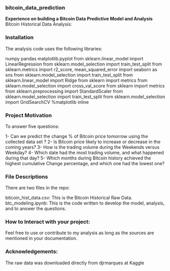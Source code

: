 ### bitcoin_data_prediction
**Experience on building a Bitcoin Data Predictive Model and Analysis**
Bitcoin Historical Data Analysis:

### Installation
The analysis code uses the following libraries:

numpy
pandas
matplotlib.pyplot
from sklearn.linear_model import LinearRegression
from sklearn.model_selection import train_test_split
from sklearn.metrics import r2_score, mean_squared_error
import seaborn as sns
from sklearn.model_selection import train_test_split 
from sklearn.linear_model import Ridge
from sklearn import metrics
from sklearn.model_selection import cross_val_score
from sklearn import metrics
from sklearn.preprocessing import StandardScaler
from sklearn.model_selection import train_test_split
from sklearn.model_selection import GridSearchCV
%matplotlib inline

### Project Motivation
To answer five questions:

1- Can we predict the change % of Bitcoin price tomorrow using the collected data set ?
2- Is Bitcoin price likely to increase or decrease in the coming years?
3- How is the trading volume during the Weekends versus Weekday?
4- Which date had the most trading volume, and what happened during that day?
5- Which months during Bitcoin history achieved the highest cumulative Change percentage, and which one had the lowest one?

### File Descriptions
There are two files in the repo:

bitcoin_hist_data.csv: This is the Bitcoin Historical Raw Data.
btc_modeling.ipynb: This is the code written to develop the model, analysis, and to answer the questions.

### How to Interact with your project:
Feel free to use or contribute to my analysis as long as the sources are mentioned in your documentation.

### Acknowledgements:
The raw data was downloaded directly from djrmarques at Kaggle
